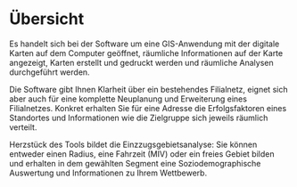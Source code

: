 # Übersicht 

Es handelt sich bei der Software um eine GIS-Anwendung mit der digitale Karten auf dem Computer geöffnet, räumliche Informationen auf der Karte angezeigt, Karten erstellt und gedruckt werden und räumliche Analysen durchgeführt werden.

Die Software gibt Ihnen Klarheit über ein bestehendes Filialnetz, eignet sich aber auch für eine komplette Neuplanung und Erweiterung eines Filialnetzes. Konkret erhalten Sie für eine Adresse die Erfolgsfaktoren eines Standortes und Informationen wie die Zielgruppe sich jeweils räumlich verteilt.

Herzstück des Tools bildet die Einzzugsgebietsanalyse: Sie können entweder einen Radius, eine Fahrzeit (MIV) oder ein freies Gebiet bilden und erhalten in dem gewählten Segment eine Soziodemographische Auswertung und Informationen zu Ihrem Wettbewerb.


